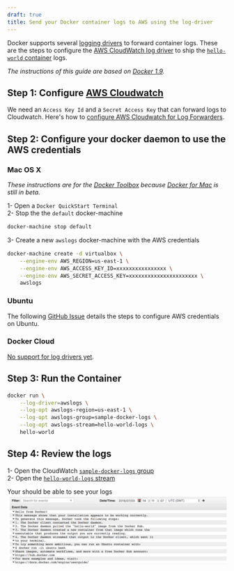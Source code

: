 ```yaml
---
draft: true
title: Send your Docker container logs to AWS using the log-driver
---
```


Docker supports several [logging drivers](https://docs.docker.com/engine/admin/logging/overview/) to forward container logs. These are the steps to configure the [AWS CloudWatch log driver](https://github.com/docker/docker/blob/3effe484e6f572298d0c3490517f57391617aa51/docs/reference/logging/awslogs.md) to ship the [`hello-world` container](https://hub.docker.com/_/hello-world/) logs.

*The instructions of this guide are based on [Docker 1.9](https://docs.docker.com/v1.9/engine/reference/logging/overview/).*

## Step 1: Configure [AWS Cloudwatch](https://aws.amazon.com/cloudwatch/)  
We need an `Access Key Id` and a `Secret Access Key` that can forward logs to Cloudwatch. Here's how to [configure AWS Cloudwatch for Log Forwarders](https://www.tddapps.com/2016/07/01/configure-AWS-cloudwatch-for-log-forwarders/).  

## Step 2: Configure your docker daemon to use the AWS credentials  

### Mac OS X  
*These instructions are for the [Docker Toolbox](https://www.docker.com/products/docker-toolbox) because [Docker for Mac](https://docs.docker.com/engine/installation/mac/) is still in beta.*  

1- Open a `Docker QuickStart Terminal`  
2- Stop the the `default` docker-machine  

```sh
docker-machine stop default
```

3- Create a new `awslogs` docker-machine with the AWS credentials  

```sh
docker-machine create -d virtualbox \
    --engine-env AWS_REGION=us-east-1 \
    --engine-env AWS_ACCESS_KEY_ID=xxxxxxxxxxxxxxxx \
    --engine-env AWS_SECRET_ACCESS_KEY=xxxxxxxxxxxxxxxxxxxxxx \
    awslogs
```

### Ubuntu  
The following [GitHub Issue](https://github.com/docker/docker/issues/16551) details the steps to configure AWS credentials on Ubuntu.

### Docker Cloud  
[No support for log drivers yet](https://forums.docker.com/t/is-it-possible-to-set-the-logging-driver/6666).

## Step 3: Run the Container  

```sh
docker run \
    --log-driver=awslogs \
    --log-opt awslogs-region=us-east-1 \
    --log-opt awslogs-group=sample-docker-logs \
    --log-opt awslogs-stream=hello-world-logs \
    hello-world
```

## Step 4: Review the logs  

1- Open the CloudWatch [`sample-docker-logs` group](https://console.aws.amazon.com/cloudwatch/home?#logStream:group=sample-docker-logs)  
2- Open the [`hello-world-logs` stream](https://console.aws.amazon.com/cloudwatch/home?#logEvent:group=sample-docker-logs;stream=hello-world-logs)  

Your should be able to see your logs  
![Hello-World container logs](/images/aws-docker-logs/hello-world-logs-uploaded.png)  
